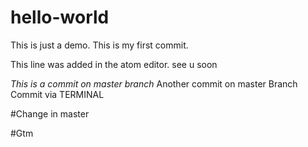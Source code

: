 # hello-world
This is just a demo.
This is my first commit.

This line was added in the atom editor.
see u soon

*This is a commit on master branch*
Another commit on master Branch
Commit via TERMINAL

#Change in master

#Gtm
